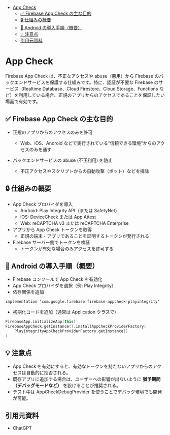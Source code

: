 - [App Check](#app-check)
  - [✅ Firebase App Check の主な目的](#-firebase-app-check-の主な目的)
  - [🔒 仕組みの概要](#-仕組みの概要)
  - [🔧 Android の導入手順（概要）](#-android-の導入手順概要)
  - [💡 注意点](#-注意点)
  - [引用元資料](#引用元資料)


# App Check

Firebase App Check は、不正なアクセスや abuse（悪用）から Firebase のバックエンドサービスを保護する仕組みです。特に、認証が不要な Firebase のサービス（Realtime Database、Cloud Firestore、Cloud Storage、Functions など）を利用している場合、正規のアプリからのアクセスであることを保証したい場面で有効です。


## ✅ Firebase App Check の主な目的

- 正規のアプリからのアクセスのみを許可
  - Web、iOS、Android などで実行されている“信頼できる環境”からのアクセスのみを通す

- バックエンドサービスの abuse (不正利用) を防止
  - 不正アクセスやスクリプトからの自動攻撃（ボット）などを排除


## 🔒 仕組みの概要

- App Check プロバイダを導入
  - Android: Play Integrity API（または SafetyNet）
  - iOS: DeviceCheck または App Attest
  - Web: reCAPTCHA v3 または reCAPTCHA Enterprise
- アプリから App Check トークンを取得
  - 正規の端末・アプリであることを証明するトークンが発行される
- Firebase サーバー側でトークンを検証
  - トークンが有効な場合のみアクセスを許可する


## 🔧 Android の導入手順（概要）

- Firebase コンソールで App Check を有効化
- App Check プロバイダを選択（例: Play Integrity）
- 依存関係を追加

```kotlin
implementation 'com.google.firebase:firebase-appcheck-playintegrity'
```

- 初期化コードを追加（通常は Application クラスで）

```kotlin
FirebaseApp.initializeApp(this)
FirebaseAppCheck.getInstance().installAppCheckProviderFactory(
    PlayIntegrityAppCheckProviderFactory.getInstance()
)
```


## 💡 注意点

- App Check を有効にすると、有効なトークンを持たないアプリからのアクセスは自動的に拒否される。
- 既存アプリに追加する場合は、ユーザーへの影響が出ないように **猶予期間（デバッグモードなど）** を設けることが推奨される。
- テスト中は AppCheckDebugProvider を使うことでデバッグ環境でも開発が可能。


## 引用元資料

- ChatGPT





